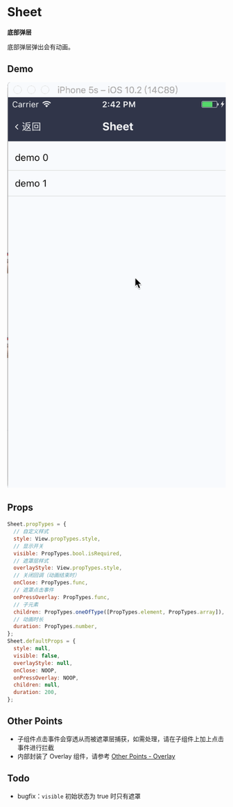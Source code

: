 # Sheet

**底部弹层**

底部弹层弹出会有动画。

## Demo

![navBar demo](demo.gif)

## Props

```js
Sheet.propTypes = {
  // 自定义样式
  style: View.propTypes.style,
  // 显示开关
  visible: PropTypes.bool.isRequired,
  // 遮罩层样式
  overlayStyle: View.propTypes.style,
  // 关闭回调（动画结束时）
  onClose: PropTypes.func,
  // 遮罩点击事件
  onPressOverlay: PropTypes.func,
  // 子元素
  children: PropTypes.oneOfType([PropTypes.element, PropTypes.array]),
  // 动画时长
  duration: PropTypes.number,
};
Sheet.defaultProps = {
  style: null,
  visible: false,
  overlayStyle: null,
  onClose: NOOP,
  onPressOverlay: NOOP,
  children: null,
  duration: 200,
};
```

## Other Points

- 子组件点击事件会穿透从而被遮罩层捕获，如需处理，请在子组件上加上点击事件进行拦截
- 内部封装了 Overlay 组件，请参考 [Other Points - Overlay](https://github.com/dragonwong/rnx-ui/tree/master/Overlay#other-points)

## Todo

- bugfix：`visible` 初始状态为 true 时只有遮罩
